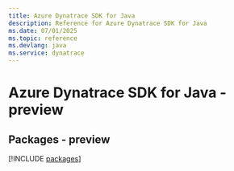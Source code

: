 ```yaml
---
title: Azure Dynatrace SDK for Java
description: Reference for Azure Dynatrace SDK for Java
ms.date: 07/01/2025
ms.topic: reference
ms.devlang: java
ms.service: dynatrace
---
```

# Azure Dynatrace SDK for Java - preview
## Packages - preview
[!INCLUDE [packages](dynatrace-index.md)]